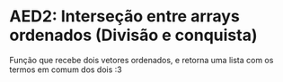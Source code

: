 # AED2: Interseção entre arrays ordenados (Divisão e conquista)

Função que recebe dois vetores ordenados, e retorna uma lista com os termos em comum dos dois :3
